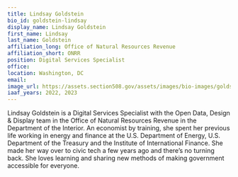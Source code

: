 ```yaml
---
title: Lindsay Goldstein
bio_id: goldstein-lindsay
display_name: Lindsay Goldstein
first_name: Lindsay
last_name: Goldstein
affiliation_long: Office of Natural Resources Revenue
affiliation_short: ONRR
position: Digital Services Specialist
office: 
location: Washington, DC
email: 
image_url: https://assets.section508.gov/assets/images/bio-images/goldstein-lindsay.jpg
iaaf_years: 2022, 2023
---
```

Lindsay Goldstein is a Digital Services Specialist with the Open Data, Design & Display team in the Office of Natural Resources Revenue in the Department of the Interior. An economist by training, she spent her previous life working in energy and finance at the U.S. Department of Energy, U.S. Department of the Treasury and the Institute of International Finance. She made her way over to civic tech a few years ago and there’s no turning back. She loves learning and sharing new methods of making government accessible for everyone.